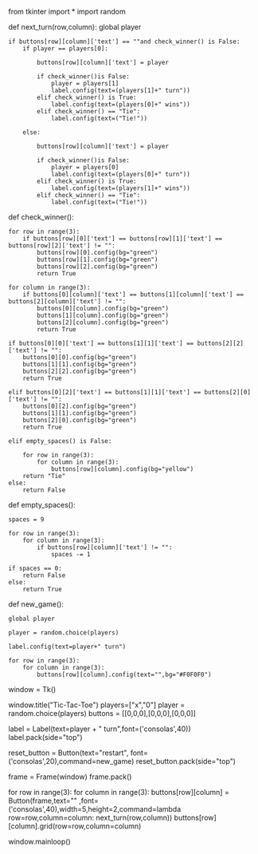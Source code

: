 
from tkinter import *
import random

def next_turn(row,column):
    global player

    if buttons[row][column]['text'] == ""and check_winner() is False:
        if player == players[0]:

            buttons[row][column]['text'] = player

            if check_winner()is False:
                player = players[1]
                label.config(text=(players[1]+" turn"))
            elif check_winner() is True:
                label.config(text=(players[0]+" wins"))
            elif check_winner() == "Tie":
                label.config(text=("Tie!"))
        
        else:

            buttons[row][column]['text'] = player

            if check_winner()is False:
                player = players[0]
                label.config(text=(players[0]+" turn"))
            elif check_winner() is True:
                label.config(text=(players[1]+" wins"))
            elif check_winner() == "Tie":
                label.config(text=("Tie!"))

def check_winner():
    
    for row in range(3):
        if buttons[row][0]['text'] == buttons[row][1]['text'] == buttons[row][2]['text'] != "":
            buttons[row][0].config(bg="green")
            buttons[row][1].config(bg="green")
            buttons[row][2].config(bg="green")
            return True
    
    for column in range(3):
        if buttons[0][column]['text'] == buttons[1][column]['text'] == buttons[2][column]['text'] != "":
            buttons[0][column].config(bg="green")
            buttons[1][column].config(bg="green")
            buttons[2][column].config(bg="green")
            return True
    
    if buttons[0][0]['text'] == buttons[1][1]['text'] == buttons[2][2]['text'] != "":
        buttons[0][0].config(bg="green")
        buttons[1][1].config(bg="green")
        buttons[2][2].config(bg="green")
        return True

    elif buttons[0][2]['text'] == buttons[1][1]['text'] == buttons[2][0]['text'] != "":
        buttons[0][2].config(bg="green")
        buttons[1][1].config(bg="green")
        buttons[2][0].config(bg="green")
        return True

    elif empty_spaces() is False:
        
        for row in range(3):
            for column in range(3):
                buttons[row][column].config(bg="yellow")
        return "Tie"
    else:
        return False

def empty_spaces():
    
    spaces = 9

    for row in range(3):
        for column in range(3):
            if buttons[row][column]['text'] != "":
                spaces -= 1

    if spaces == 0:
        return False
    else:
        return True

def new_game():
    
    global player

    player = random.choice(players)

    label.config(text=player+" turn")

    for row in range(3):
        for column in range(3):
            buttons[row][column].config(text="",bg="#F0F0F0")


window = Tk()

window.title("Tic-Tac-Toe")
players=["x","0"]
player = random.choice(players)
buttons = [[0,0,0],[0,0,0],[0,0,0]]

label = Label(text=player + " turn",font=('consolas',40))
label.pack(side="top")

reset_button = Button(text="restart", font=('consolas',20),command=new_game)
reset_button.pack(side="top")

frame = Frame(window)
frame.pack()

for row in range(3):
    for column in range(3):
        buttons[row][column] = Button(frame,text="" ,font=('consolas',40),width=5,height=2,command=lambda row=row,column=column: next_turn(row,column))
        buttons[row][column].grid(row=row,column=column)

window.mainloop()
